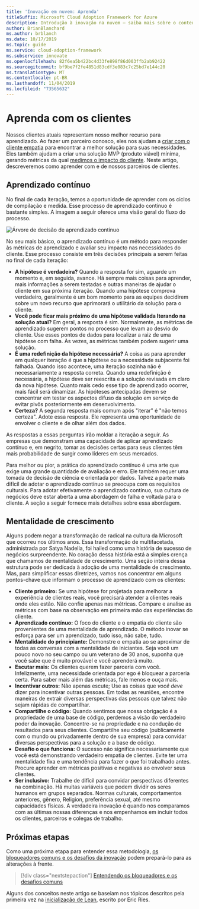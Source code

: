 ```yaml
---
title: 'Inovação em nuvem: Aprenda'
titleSuffix: Microsoft Cloud Adoption Framework for Azure
description: Introdução à inovação na nuvem – saiba mais sobre o conteúdo
author: BrianBlanchard
ms.author: brblanch
ms.date: 10/17/2019
ms.topic: guide
ms.service: cloud-adoption-framework
ms.subservice: innovate
ms.openlocfilehash: 82f6ea5b422bc4d33fe898f86d003ffb2ab92422
ms.sourcegitcommit: bf9be7f2fe4851d83cdf3e083c7c25bd7e144c20
ms.translationtype: MT
ms.contentlocale: pt-BR
ms.lasthandoff: 11/04/2019
ms.locfileid: "73565632"
---
```

# <a name="learn-with-customers"></a>Aprenda com os clientes

Nossos clientes atuais representam nosso melhor recurso para aprendizado. Ao fazer um parceiro conosco, eles nos ajudam a [criar com o cliente empatia](./build.md) para encontrar a melhor solução para suas necessidades. Eles também ajudam a criar uma solução MVP (produto viável) mínima, gerando métricas da qual [medimos o impacto do cliente](./measure.md). Neste artigo, descreveremos como aprender com e de nossos parceiros de clientes.

## <a name="continuous-learning"></a>Aprendizado contínuo

No final de cada iteração, temos a oportunidade de aprender com os ciclos de compilação e medida. Esse processo de aprendizado contínuo é bastante simples. A imagem a seguir oferece uma visão geral do fluxo do processo.

![Árvore de decisão de aprendizado contínuo](../../_images/innovate/continuous-learning.png)

No seu mais básico, o aprendizado contínuo é um método para responder às métricas de aprendizado e avaliar seu impacto nas necessidades do cliente. Esse processo consiste em três decisões principais a serem feitas no final de cada iteração:

- **A hipótese é verdadeira?** Quando a resposta for sim, aguarde um momento e, em seguida, avance. Há sempre mais coisas para aprender, mais informações a serem testadas e outras maneiras de ajudar o cliente em sua próxima iteração. Quando uma hipótese comprova verdadeiro, geralmente é um bom momento para as equipes decidirem sobre um novo recurso que aprimorará o utilitário da solução para o cliente.
- **Você pode ficar mais próximo de uma hipótese validada Iterando na solução atual?** Em geral, a resposta é sim. Normalmente, as métricas de aprendizado sugerem pontos no processo que levam ao desvio do cliente. Use esses pontos de dados para localizar a raiz de uma hipótese com falha. Às vezes, as métricas também podem sugerir uma solução.
- **É uma redefinição da hipótese necessária?** A coisa as para aprender em qualquer iteração é que a hipótese ou a necessidade subjacente foi falhada. Quando isso acontece, uma iteração sozinha não é necessariamente a resposta correta. Quando uma redefinição é necessária, a hipótese deve ser reescrita e a solução revisada em claro da nova hipótese. Quanto mais cedo esse tipo de aprendizado ocorrer, mais fácil será dinamizar. As hipóteses antecipadas devem se concentrar em testar os aspectos difuso da solução em serviço de evitar pivôs posteriormente em desenvolvimento.
- **Certeza?** A segunda resposta mais comum após "iterar" é "não temos certeza". Adote essa resposta. Ele representa uma oportunidade de envolver o cliente e de olhar além dos dados.

As respostas a essas perguntas irão moldar a iteração a seguir. As empresas que demonstram uma capacidade de aplicar aprendizado contínuo e, em negrito, tomar as decisões certas para seus clientes têm mais probabilidade de surgir como líderes em seus mercados.

Para melhor ou pior, a prática do aprendizado contínuo é uma arte que exige uma grande quantidade de avaliação e erro. Ele também requer uma tomada de decisão de ciência e orientada por dados. Talvez a parte mais difícil de adotar o aprendizado contínuo se preocupa com os requisitos culturais. Para adotar efetivamente o aprendizado contínuo, sua cultura de negócios deve estar aberta a uma abordagem de falha e voltada para o cliente. A seção a seguir fornece mais detalhes sobre essa abordagem.

## <a name="growth-mindset"></a>Mentalidade de crescimento

Alguns podem negar a transformação de radical na cultura da Microsoft que ocorreu nos últimos anos. Essa transformação de multifacetada, administrada por Satya Nadella, foi hailed como uma história de sucesso de negócios surpreendente. No coração dessa história está a simples crença que chamamos de mentalidade de crescimento. Uma seção inteira dessa estrutura pode ser dedicada à adoção de uma mentalidade de crescimento. Mas, para simplificar essas diretrizes, vamos nos concentrar em alguns pontos-chave que informam o processo de aprendizado com os clientes:

- **Cliente primeiro:** Se uma hipótese for projetada para melhorar a experiência de clientes reais, você precisará atender a clientes reais onde eles estão. Não confie apenas nas métricas. Compare e analise as métricas com base na observação em primeira mão das experiências do cliente.
- **Aprendizado contínuo:** O foco do cliente e o empatia do cliente são provenientes de uma mentalidade de aprendizado. O método inovar se esforça para ser um aprendizado, tudo isso, não sabe, tudo.
- **Mentalidade do principiante:** Demonstre o empatia ao se aproximar de todas as conversas com a mentalidade de iniciantes. Seja você um pouco novo no seu campo ou um veterano de 30 anos, suponha que você sabe que é muito provável e você aprenderá muito.
- **Escutar mais:** Os clientes querem fazer parceria com você. Infelizmente, uma necessidade orientada por ego é bloquear a parceria certa. Para saber mais além das métricas, fale menos e ouça mais.
- **Incentivar outros:** Não apenas escute; Use as coisas que *você deve* dizer para incentivar outras pessoas. Em todas as reuniões, encontre maneiras de extrair diversas perspectivas das pessoas que talvez não sejam rápidas de compartilhar.
- **Compartilhe o código:** Quando sentimos que nossa obrigação é a propriedade de uma base de código, perdemos a visão do verdadeiro poder da inovação. Concentre-se na propriedade e na condução de resultados para seus clientes. Compartilhe seu código (publicamente com o mundo ou privadamente dentro de sua empresa) para convidar diversas perspectivas para a solução e a base de código.
- **Desafio o que funciona:** O sucesso não significa necessariamente que você está demonstrando verdadeiro empatia de clientes. Evite ter uma mentalidade fixa e uma tendência para fazer o que foi trabalhado antes. Procure aprender em métricas positivas e negativas ao envolver seus clientes.
- **Ser inclusivo:** Trabalhe de difícil para convidar perspectivas diferentes na combinação. Há muitas variáveis que podem dividir os seres humanos em grupos separados. Normas culturais, comportamentos anteriores, gênero, Religion, preferência sexual, até mesmo capacidades físicas. A verdadeira inovação é quando nos comparamos com as últimas nossas diferenças e nos empenhamos em incluir todos os clientes, parceiros e colegas de trabalho.

## <a name="next-steps"></a>Próximas etapas

Como uma próxima etapa para entender essa metodologia, [os bloqueadores comuns e os desafios da inovação](./challenges.md) podem prepará-lo para as alterações à frente.

> [!div class="nextstepaction"]
> [Entendendo os bloqueadores e os desafios comuns](./challenges.md)

Alguns dos conceitos neste artigo se baseiam nos tópicos descritos pela primeira vez na [inicialização de Lean](http://theleanstartup.com/book), escrito por Eric Ries.
